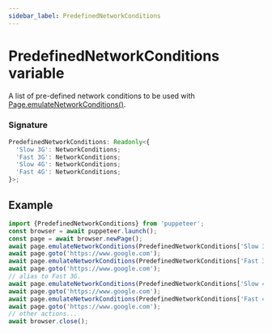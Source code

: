 ```yaml
---
sidebar_label: PredefinedNetworkConditions
---
```


# PredefinedNetworkConditions variable

A list of pre-defined network conditions to be used with [Page.emulateNetworkConditions()](./puppeteer.page.emulatenetworkconditions.md).

### Signature

```typescript
PredefinedNetworkConditions: Readonly<{
  'Slow 3G': NetworkConditions;
  'Fast 3G': NetworkConditions;
  'Slow 4G': NetworkConditions;
  'Fast 4G': NetworkConditions;
}>;
```

## Example

```ts
import {PredefinedNetworkConditions} from 'puppeteer';
const browser = await puppeteer.launch();
const page = await browser.newPage();
await page.emulateNetworkConditions(PredefinedNetworkConditions['Slow 3G']);
await page.goto('https://www.google.com');
await page.emulateNetworkConditions(PredefinedNetworkConditions['Fast 3G']);
await page.goto('https://www.google.com');
// alias to Fast 3G.
await page.emulateNetworkConditions(PredefinedNetworkConditions['Slow 4G']);
await page.goto('https://www.google.com');
await page.emulateNetworkConditions(PredefinedNetworkConditions['Fast 4G']);
await page.goto('https://www.google.com');
// other actions...
await browser.close();
```
